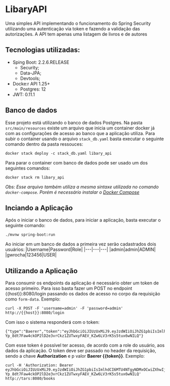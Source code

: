 # LibaryAPI

Uma simples API implementando o funcionamento do Spring Security utilizando uma autenticação via token e fazendo a validação das autorizações.
A API tem apenas uma listagem de livros e de autores

## Tecnologias utilizadas:
- Sping Boot: 2.2.6.RELEASE
	- Security;
	- Data-JPA;
	- Devtools;
- Docke:r API 1.25+
	- Postgres: 12
- JWT: 0.11.1

## Banco de dados
Esse projeto está utilizando o banco de dados Postgres. Na pasta `src/main/resources` existe um arquivo que inicia um container docker já com as configurações de acesso ao banco que a aplicação utiliza. Para subir o container usando o arquivo `stack_db.yaml` basta executar o seguinte comando dentro da pasta ressouces:
```
docker stack deploy -c stack_db.yaml libary_api
```
Para parar o container com banco de dados pode ser usado um dos seguintes comandos:
```
docker stack rm libary_api
```

_Obs: Esse arquivo também utiliza a mesma sintaxe utilizada no comando `docker-compose`. Porém é necessário instalar o [Docker Compose](https://docs.docker.com/compose/)_

## Inciando a Aplicação
Após o iniciar o banco de dados, para iniciar a aplicação, basta executar o seguinte comando:
```
./mvnw spring-boot:run
```

Ao iniciar em um banco de dados a primeira vez serão cadastrados dois usuários:
|Username|Password|Role|
|---|---|---|
|admin|admin|ADMIN|
|gwrocha|123456|USER|

## Utilizando a Aplicação
Para consumir os endpoints da aplicação é necessário obter um token de acesso primeiro. Para isso basta fazer um POST no endpoint {{host}}:8080/login passando os dados de acesso no corpo da requisição como `form-data`. Exemplo:
```
curl -X POST -F 'username=admin' -F 'password=admin' http://{{host}}:8080/login 
```

Com isso o sistema responderá com o token:
```
{"type":"Baerer","token":"eyJhbGciOiJIUzUxMiJ9.eyJzdWIiOiJhZG1pbiIsImlhdCI6MTU4NTgyNDMxOCwiZXhwIjoxNTg1OTEwNzE4fQ.uerZx0ihbZpzVnJmlwR0QtqZmH-Yp_8dt7Faw4ckOP2lD2e3vrCkz1ZUTwxyFAEV_KZw6LV3rK5s5tux6wNILQ"}
```

Com esse token é possível ter acesso, de acordo com a role do usuário, aos dados da aplicação. O token deve ser passado no header da requisição, sendo a chave **Authorization** e p valor **Baerer {{token}}**. Exemplo:
```
curl -H 'Authorization: Bearer eyJhbGciOiJIUzUxMiJ9.eyJzdWIiOiJhZG1pbiIsImlhdCI6MTU4NTgyNDMxOCwiZXhwIjoxNTg1OTEwNzE4fQ.uerZx0ihbZpzVnJmlwR0QtqZmH-Yp_8dt7Faw4ckOP2lD2e3vrCkz1ZUTwxyFAEV_KZw6LV3rK5s5tux6wNILQ' http://tars:8080/books 
```
